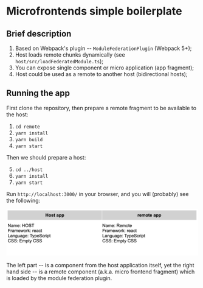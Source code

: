 # Microfrontends simple boilerplate

## Brief description

1. Based on Webpack's plugin -- `ModuleFederationPlugin` (Webpack 5+);
2. Host loads remote chunks dynamically (see `host/src/loadFederatedModule.ts`);
3. You can expose single component or micro application (app fragment);
4. Host could be used as a remote to another host (bidirectional hosts);

## Running the app

First clone the repository, then prepare a remote fragment to be available to the host:
1. `cd remote`
2. `yarn install`
3. `yarn build`
4. `yarn start`

Then we should prepare a host:

5. `cd ../host`
6. `yarn install`
7. `yarn start`

Run `http://localhost:3000/` in your browser, and you will (probably) see the following:

![result](result.jpg)

The left part -- is a component from the host application itself, yet the right hand side -- is a remote component (a.k.a. micro frontend fragment) which is loaded by the module federation plugin.

